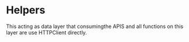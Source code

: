 # Helpers
This acting as data layer that consumingthe APIS and all functions on this layer are use HTTPClient directly. 